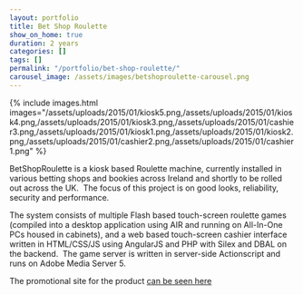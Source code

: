 ```yaml
---
layout: portfolio
title: Bet Shop Roulette
show_on_home: true
duration: 2 years
categories: []
tags: []
permalink: "/portfolio/bet-shop-roulette/"
carousel_image: /assets/images/betshoproulette-carousel.png
---
```


{% include images.html images="/assets/uploads/2015/01/kiosk5.png,/assets/uploads/2015/01/kiosk4.png,/assets/uploads/2015/01/kiosk3.png,/assets/uploads/2015/01/cashier3.png,/assets/uploads/2015/01/kiosk1.png,/assets/uploads/2015/01/kiosk2.png,/assets/uploads/2015/01/cashier2.png,/assets/uploads/2015/01/cashier1.png" %}

BetShopRoulette is a kiosk based Roulette machine, currently installed in
various betting shops and bookies across Ireland and shortly to be rolled out
across the UK.  The focus of this project is on good looks, reliability,
security and performance.

The system consists of multiple Flash based touch-screen roulette games
(compiled into a desktop application using AIR and running on All-In-One PCs
housed in cabinets), and a web based touch-screen cashier interface written in
HTML/CSS/JS using AngularJS and PHP with Silex and DBAL on the backend.  The
game server is written in server-side Actionscript and runs on Adobe Media
Server 5.

The promotional site for the product [can be seen here](https://www.kingbet.ie/)
